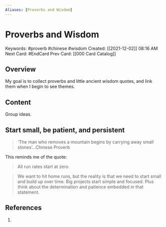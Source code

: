 ```yaml
---
Aliases: [Proverbs and Wisdom]
---
```


# Proverbs and Wisdom
Keywords: #proverb #chinese #wisdom
Created: [[2021-12-02]] 08:16 AM
Next Card: #EndCard 
Prev Card: [[000 Card Catalog]]

## Overview
My goal is to collect proverbs and little ancient wisdom quotes, and link them when I begin to see themes.

## Content
Group ideas.

## Start small, be patient, and persistent

> 'The man who removes a mountain begins by carrying away small stones’…Chinese Proverb

This reminds me of the quote:

> All run rates start at zero.

> We want to hit home runs, but the reality is that we need to start small and build up over time.  Big projects start simple and focused.  Plus think about the determination and patience embedded in that statement.



## References
1. 

